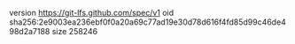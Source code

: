 version https://git-lfs.github.com/spec/v1
oid sha256:2e9003ea236ebf0f0a20a69c77ad19e30d78d616f4fd85d99c46de498d2a7188
size 258246
